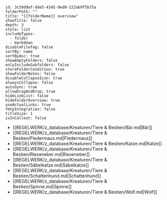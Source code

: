 ```folder-overview
id: 3c59d9af-dde5-4345-9ed0-122ab9f5b75a
folderPath: ""
title: "{{folderName}} overview"
showTitle: false
depth: 3
style: list
includeTypes:
  - folder
  - markdown
disableFileTag: false
sortBy: name
sortByAsc: true
showEmptyFolders: false
onlyIncludeSubfolders: false
storeFolderCondition: true
showFolderNotes: false
disableCollapseIcon: true
alwaysCollapse: false
autoSync: true
allowDragAndDrop: true
hideLinkList: false
hideFolderOverview: true
useActualLinks: true
fmtpIntegration: false
titleSize: 1
isInCallout: false
```
<span class="fv-link-list-start" id="3c59d9af-dde5-4345-9ed0-122ab9f5b75a"></span>
- [[REGELWERK/z_database/Kreaturen/Tiere & Bestien/Bär.md|Bär]]
- [[REGELWERK/z_database/Kreaturen/Tiere & Bestien/Fledermaus.md|Fledermaus]]
- [[REGELWERK/z_database/Kreaturen/Tiere & Bestien/Katze.md|Katze]]
- [[REGELWERK/z_database/Kreaturen/Tiere & Bestien/Rieseneber.md|Rieseneber]]
- [[REGELWERK/z_database/Kreaturen/Tiere & Bestien/Säbelkatze.md|Säbelkatze]]
- [[REGELWERK/z_database/Kreaturen/Tiere & Bestien/Schattenhund.md|Schattenhund]]
- [[REGELWERK/z_database/Kreaturen/Tiere & Bestien/Spinne.md|Spinne]]
- [[REGELWERK/z_database/Kreaturen/Tiere & Bestien/Wolf.md|Wolf]]
<span class="fv-link-list-end" id="3c59d9af-dde5-4345-9ed0-122ab9f5b75a"></span>


